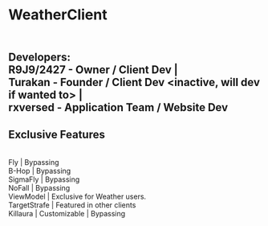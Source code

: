 # WeatherClient
<br> Developers:
<br>R9J9/2427 - Owner / Client Dev |                                                                                                                                               <br> Turakan - Founder / Client Dev <inactive, will dev if wanted to> |                                                                                                           <br> rxversed - Application Team <no longer exists> / Website Dev
-----------
Exclusive Features
--------------
<br> Fly | Bypassing
<br> B-Hop | Bypassing
<br> SigmaFly | Bypassing
<br> NoFall | Bypassing
<br> ViewModel | Exclusive for Weather users.
<br> TargetStrafe | Featured in other clients
<br> Killaura | Customizable | Bypassing
